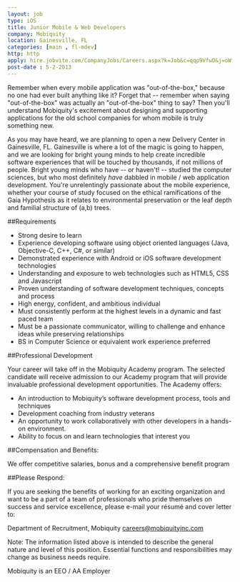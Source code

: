 ```yaml
---
layout: job
type: iOS
title: Junior Mobile & Web Developers
company: Mobiquity
location: Gainesville, FL
categories: [main , fl-mdev]
http: http
apply: hire.jobvite.com/CompanyJobs/Careers.aspx?k=Job&c=qqp9VfwD&j=oWfpXfwh
post-date : 5-2-2013
---
```


Remember when every mobile application was "out-of-the-box," because no one had ever built anything like it?  Forget that -- remember when saying "out-of-the-box" was actually an "out-of-the-box" thing to say?  Then you'll understand Mobiquity's excitement about designing and supporting applications for the old school companies for whom mobile is truly something new.

As you may have heard, we are planning to open a new Delivery Center in Gainesville, FL. Gainesville is where a lot of the magic is going to happen, and we are looking for bright young minds to help create incredible software experiences that will be touched by thousands, if not millions of people. Bright young minds who have -- or haven't! -- studied the computer sciences, but who most definitely *have* dabbled in mobile / web application development. You're unrelentingly passionate about the mobile experience, whether your course of study focused on the ethical ramifications of the Gaia Hypothesis as it relates to environmental preservation or the leaf depth and familial structure of (a,b) trees.

##Requirements

* Strong desire to learn
* Experience developing software using object oriented languages (Java, Objective-C, C++, C#, or similar)
* Demonstrated experience with Android or iOS software development technologies
* Understanding and exposure to web technologies such as HTML5, CSS and Javascript
* Proven understanding of software development techniques, concepts and process
* High energy, confident, and ambitious individual
* Must consistently perform at the highest levels in a dynamic and fast paced team
* Must be a passionate communicator, willing to challenge and enhance ideas while preserving relationships
* BS in Computer Science or equivalent work experience preferred

##Professional Development

Your career will take off in the Mobiquity Academy program. The selected candidate will receive admission to our Academy program that will provide invaluable professional development opportunities. The Academy offers:

* An introduction to Mobiquity’s software development process, tools and techniques
* Development coaching from industry veterans
* An opportunity to work collaboratively with other developers in a hands-on environment.
* Ability to focus on and learn technologies that interest you

##Compensation and Benefits:

We offer competitive salaries, bonus and a comprehensive benefit program

##Please Respond:

If you are seeking the benefits of working for an exciting organization and want to be a part of a team of professionals who pride themselves on success and service excellence, please e-mail your résumé and cover letter to:

Department of Recruitment, Mobiquity
careers@mobiquityinc.com

Note: The information listed above is intended to describe the general nature and level of this position. Essential functions and responsibilities may change as business needs require.

Mobiquity is an EEO / AA Employer

